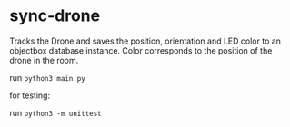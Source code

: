 # sync-drone

Tracks the Drone and saves the position, orientation and LED color to an objectbox database instance.
Color corresponds to the position of the drone in the room.

run ```python3 main.py```

for testing:

run ```python3 -m unittest```
